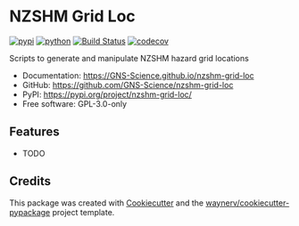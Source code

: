 # NZSHM Grid Loc


[![pypi](https://img.shields.io/pypi/v/nzshm-grid-loc.svg)](https://pypi.org/project/nzshm-grid-loc/)
[![python](https://img.shields.io/pypi/pyversions/nzshm-grid-loc.svg)](https://pypi.org/project/nzshm-grid-loc/)
[![Build Status](https://github.com/GNS-Science/nzshm-grid-loc/actions/workflows/dev.yml/badge.svg)](https://github.com/GNS-Science/nzshm-grid-loc/actions/workflows/dev.yml)
[![codecov](https://codecov.io/gh/GNS-Science/nzshm-grid-loc/branch/main/graphs/badge.svg)](https://codecov.io/github/GNS-Science/nzshm-grid-loc)



Scripts to generate and manipulate NZSHM hazard grid locations


* Documentation: <https://GNS-Science.github.io/nzshm-grid-loc>
* GitHub: <https://github.com/GNS-Science/nzshm-grid-loc>
* PyPI: <https://pypi.org/project/nzshm-grid-loc/>
* Free software: GPL-3.0-only


## Features

* TODO

## Credits

This package was created with [Cookiecutter](https://github.com/audreyr/cookiecutter) and the [waynerv/cookiecutter-pypackage](https://github.com/waynerv/cookiecutter-pypackage) project template.
